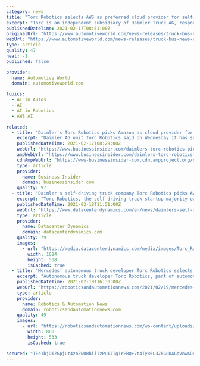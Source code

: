 ```yaml
---
category: news
title: "Torc Robotics selects AWS as preferred cloud provider for self-driving truck fleet"
excerpt: "Torc is an independent subsidiary of Daimler Truck AG, responsible for commercializing a Level 4 autonomous system that will be offered to trucking customers. As defined by the Society of Automotive Engineers (SAE),"
publishedDateTime: 2021-02-17T08:51:00Z
originalUrl: "https://www.automotiveworld.com/news-releases/truck-bus-news-releases/torc-robotics-selects-aws-as-preferred-cloud-provider-for-self-driving-truck-fleet/"
webUrl: "https://www.automotiveworld.com/news-releases/truck-bus-news-releases/torc-robotics-selects-aws-as-preferred-cloud-provider-for-self-driving-truck-fleet/"
type: article
quality: 47
heat: -1
published: false

provider:
  name: Automotive World
  domain: automotiveworld.com

topics:
  - AI in Autos
  - AI
  - AI in Robotics
  - AWS AI

related:
  - title: "Daimler's Torc Robotics picks Amazon as cloud provider for self-driving trucks"
    excerpt: "Daimler AG unit Torc Robotics said on Wednesday it has selected Amazon's cloud computing division to handle huge amounts of data in real time as it prepares to test self-driving test trucks in New Mexico and Virginia."
    publishedDateTime: 2021-02-17T08:29:00Z
    webUrl: "https://www.businessinsider.com/daimlers-torc-robotics-picks-amazon-as-cloud-provider-for-self-driving-trucks-2021-2"
    ampWebUrl: "https://www.businessinsider.com/daimlers-torc-robotics-picks-amazon-as-cloud-provider-for-self-driving-trucks-2021-2?amp"
    cdnAmpWebUrl: "https://www-businessinsider-com.cdn.ampproject.org/c/s/www.businessinsider.com/daimlers-torc-robotics-picks-amazon-as-cloud-provider-for-self-driving-trucks-2021-2?amp"
    type: article
    provider:
      name: Business Insider
      domain: businessinsider.com
    quality: 97
  - title: "Daimler's self-driving truck company Torc Robotics picks AWS as preferred cloud provider"
    excerpt: "Torc Robotics, the self-driving truck startup majority-owned by automotive giant Daimler, plans to use Amazon Web Services as its preferred cloud provider. The company, which operates as a semi-independent subsidiary,"
    publishedDateTime: 2021-02-18T11:51:00Z
    webUrl: "https://www.datacenterdynamics.com/en/news/daimlers-self-driving-truck-company-torc-robotics-picks-aws-preferred-cloud-provider/"
    type: article
    provider:
      name: Datacenter Dynamics
      domain: datacenterdynamics.com
    quality: 79
    images:
      - url: "https://media.datacenterdynamics.com/media/images/Torc_Robotics.2e16d0ba.fill-1200x630.jpg"
        width: 1024
        height: 538
        isCached: true
  - title: "Mercedes’ autonomous truck developer Torc Robotics selects AWS as preferred cloud provider for self-driving truck fleet"
    excerpt: "Autonomous truck developer Torc Robotics, part of automotive giant Daimler Mercedes-Benz, has selected Amazon Web Services as its preferred cloud provider to handle the scale and speed needed for"
    publishedDateTime: 2021-02-19T16:30:00Z
    webUrl: "https://roboticsandautomationnews.com/2021/02/19/mercedes-autonomous-truck-developer-torc-robotics-selects-aws-as-preferred-cloud-provider-for-self-driving-truck-fleet/40834/"
    type: article
    provider:
      name: Robotics & Automation News
      domain: roboticsandautomationnews.com
    quality: 49
    images:
      - url: "https://roboticsandautomationnews.com/wp-content/uploads/2021/02/torc-21C0087_002.jpg"
        width: 800
        height: 533
        isCached: true

secured: "TEe1bjDIZGpjLt4znZwDBhiiIzPuIJTg1rEBQ+7t4Ty86L3Z6GuDAGdVnwADPIPMw5EWRDKqsrhPxdWotbhp6Jg/Rjrc587ZVJxWgUJsvIvWxCqu3dtg+HKf2FaGxlv6MO1XMJAJJuUSTAeGQZgR5scKMTgx7BSnZmk/4Ezx6OEIu+o8KTkcg9exWJEP0ZuJ6CCmSsxyyqHD9nrUj0mIZK/iINaIIYO/IsESBTHv7f1r3jbLg5/21ZxwaFBpnqpszER/xnHWiBRAcVrYRGMFyMS7//dTASEJCMmEJvzqJ9MttPTwmuzJH4OqoTXC30bV9bOZiwOVD9k6yNNBhjIEbA9OHFgHxXXt/cXwvKlS1n4=;T7UJIzintXa2rwo1xdLiYw=="
---
```


